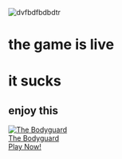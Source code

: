 ![dvfbdfbdbdtr](https://github.com/user-attachments/assets/575afc1c-cbba-4290-8188-caffba5800a8)
# the game is live
# it sucks

## enjoy this 

<a target="_blank" href="https://www.y8.com/games/the_bodyguard"><img alt="The Bodyguard" class="thumb playable" src="https://img.y8.com/cloud/v2-y8-thumbs-small-thumbnails-001/187667/small.gif" /><br>The Bodyguard<br>Play Now!</a>
